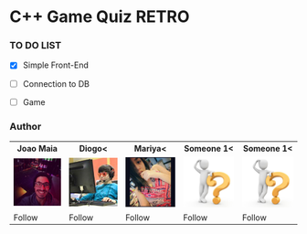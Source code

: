 # C++ Game Quiz RETRO

### TO DO LIST

- [x] Simple Front-End
- [ ] Connection to DB
- [ ] Game 






### Author



<table style="width:100%,border:0">
  <tr>
    <th>Joao Maia</th>
    <th>Diogo<</th> 
    <th>Mariya<</th>
    <th>Someone 1<</th>
    <th>Someone 1<</th>
  </tr>
  <tr>
    <td><img src="joao_maia.jpg" width="100"></td>
    <td><img src="diogo.jpg" width="100"></td>
    <td><img src="mariya.jpg" width="100"></td>
    <td><img src="WHOIS.jpg" width="100"></td>
    <td><img src="WHOIS.jpg" width="100"></td>
  </tr>
  <tr>
    <td>Follow</td>
    <td>Follow</td>
    <td>Follow</td>
    <td>Follow</td>
    <td>Follow</td>
  </tr>
</table>

